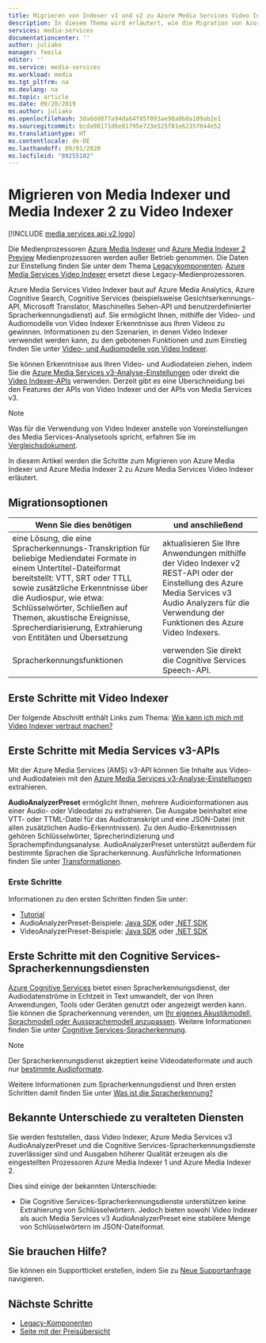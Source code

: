 ```yaml
---
title: Migrieren von Indexer v1 und v2 zu Azure Media Services Video Indexer | Microsoft-Dokumentation
description: In diesem Thema wird erläutert, wie die Migration von Azure Media Indexer v1 und v2 zu Azure Media Services Video Indexer erfolgt.
services: media-services
documentationcenter: ''
author: juliako
manager: femila
editor: ''
ms.service: media-services
ms.workload: media
ms.tgt_pltfrm: na
ms.devlang: na
ms.topic: article
ms.date: 09/20/2019
ms.author: juliako
ms.openlocfilehash: 3da6dd877a94da64f85f093ae98a0b8a109ab2e1
ms.sourcegitcommit: bcda98171d6e81795e723e525f81e6235f044e52
ms.translationtype: HT
ms.contentlocale: de-DE
ms.lasthandoff: 09/01/2020
ms.locfileid: "89255102"
---
```

# <a name="migrate-from-media-indexer-and-media-indexer-2-to-video-indexer"></a>Migrieren von Media Indexer und Media Indexer 2 zu Video Indexer

[!INCLUDE [media services api v2 logo](./includes/v2-hr.md)]

Die Medienprozessoren [Azure Media Indexer](media-services-index-content.md) und [Azure Media Indexer 2 Preview](media-services-process-content-with-indexer2.md) Medienprozessoren werden außer Betrieb genommen. Die Daten zur Einstellung finden Sie unter dem Thema [Legacykomponenten](legacy-components.md). [Azure Media Services Video Indexer](../video-indexer/index.yml) ersetzt diese Legacy-Medienprozessoren.

Azure Media Services Video Indexer baut auf Azure Media Analytics, Azure Cognitive Search, Cognitive Services (beispielsweise Gesichtserkennungs-API, Microsoft Translator, Maschinelles Sehen-API und benutzerdefinierter Spracherkennungsdienst) auf. Sie ermöglicht Ihnen, mithilfe der Video- und Audiomodelle von Video Indexer Erkenntnisse aus Ihren Videos zu gewinnen. Informationen zu den Szenarien, in denen Video Indexer verwendet werden kann, zu den gebotenen Funktionen und zum Einstieg finden Sie unter [Video- und Audiomodelle von Video Indexer](../video-indexer/video-indexer-overview.md). 

Sie können Erkenntnisse aus Ihren Video- und Audiodateien ziehen, indem Sie die [Azure Media Services v3-Analyse-Einstellungen](../latest/analyzing-video-audio-files-concept.md) oder direkt die [Video Indexer-APIs](https://api-portal.videoindexer.ai/) verwenden. Derzeit gibt es eine Überschneidung bei den Features der APIs von Video Indexer und der APIs von Media Services v3.

> [!NOTE]
> Was für die Verwendung von Video Indexer anstelle von Voreinstellungen des Media Services-Analysetools spricht, erfahren Sie im [Vergleichsdokument](../video-indexer/compare-video-indexer-with-media-services-presets.md). 

In diesem Artikel werden die Schritte zum Migrieren von Azure Media Indexer und Azure Media Indexer 2 zu Azure Media Services Video Indexer erläutert.  

## <a name="migration-options"></a>Migrationsoptionen 

|Wenn Sie dies benötigen  |und anschließend |
|---|---|
|eine Lösung, die eine Spracherkennungs-Transkription für beliebige Mediendatei Formate in einem Untertitel-Dateiformat bereitstellt: VTT, SRT oder TTLL<br/>sowie zusätzliche Erkenntnisse über die Audiospur, wie etwa: Schlüsselwörter, Schließen auf Themen, akustische Ereignisse, Sprecherdiarisierung, Extrahierung von Entitäten und Übersetzung| aktualisieren Sie Ihre Anwendungen mithilfe der Video Indexer v2 REST-API oder der Einstellung des Azure Media Services v3 Audio Analyzers für die Verwendung der Funktionen des Azure Video Indexers.|
|Spracherkennungsfunktionen| verwenden Sie direkt die Cognitive Services Speech-API.|  

## <a name="getting-started-with-video-indexer"></a>Erste Schritte mit Video Indexer

Der folgende Abschnitt enthält Links zum Thema: [Wie kann ich mich mit Video Indexer vertraut machen?](../video-indexer/video-indexer-overview.md#how-can-i-get-started-with-video-indexer) 

## <a name="getting-started-with-media-services-v3-apis"></a>Erste Schritte mit Media Services v3-APIs

Mit der Azure Media Services (AMS) v3-API können Sie Inhalte aus Video- und Audiodateien mit den [Azure Media Services v3-Analyse-Einstellungen](../latest/analyzing-video-audio-files-concept.md) extrahieren. 

**AudioAnalyzerPreset** ermöglicht Ihnen, mehrere Audioinformationen aus einer Audio- oder Videodatei zu extrahieren. Die Ausgabe beinhaltet eine VTT- oder TTML-Datei für das Audiotranskript und eine JSON-Datei (mit allen zusätzlichen Audio-Erkenntnissen). Zu den Audio-Erkenntnissen gehören Schlüsselwörter, Sprecherindizierung und Sprachempfindungsanalyse. AudioAnalyzerPreset unterstützt außerdem für bestimmte Sprachen die Spracherkennung. Ausführliche Informationen finden Sie unter [Transformationen](/rest/api/media/transforms/createorupdate#audioanalyzerpreset).

### <a name="get-started"></a>Erste Schritte

Informationen zu den ersten Schritten finden Sie unter:

* [Tutorial](../latest/analyze-videos-tutorial-with-api.md)
* AudioAnalyzerPreset-Beispiele: [Java SDK](https://github.com/Azure-Samples/media-services-v3-java/tree/master/AudioAnalytics/AudioAnalyzer) oder [.NET SDK](https://github.com/Azure-Samples/media-services-v3-dotnet/tree/master/AudioAnalytics/AudioAnalyzer)
* VideoAnalyzerPreset-Beispiele: [Java SDK](https://github.com/Azure-Samples/media-services-v3-java/tree/master/VideoAnalytics/VideoAnalyzer) oder [.NET SDK](https://github.com/Azure-Samples/media-services-v3-dotnet/tree/master/VideoAnalytics/VideoAnalyzer)

## <a name="getting-started-with-cognitive-services-speech-services"></a>Erste Schritte mit den Cognitive Services-Spracherkennungsdiensten

[Azure Cognitive Services](../../cognitive-services/index.yml) bietet einen Spracherkennungsdienst, der Audiodatenströme in Echtzeit in Text umwandelt, der von Ihren Anwendungen, Tools oder Geräten genutzt oder angezeigt werden kann. Sie können die Spracherkennung verenden, um [Ihr eigenes Akustikmodell, Sprachmodell oder Aussprachemodell anzupassen](../../cognitive-services/speech-service/how-to-custom-speech-train-model.md). Weitere Informationen finden Sie unter [Cognitive Services-Spracherkennung](../../cognitive-services/speech-service/speech-to-text.md). 

> [!NOTE] 
> Der Spracherkennungsdienst akzeptiert keine Videodateiformate und auch nur [bestimmte Audioformate](../../cognitive-services/speech-service/rest-speech-to-text.md#audio-formats). 

Weitere Informationen zum Spracherkennungsdienst und Ihren ersten Schritten damit finden Sie unter [Was ist die Spracherkennung?](../../cognitive-services/speech-service/speech-to-text.md)

## <a name="known-differences-from-deprecated-services"></a>Bekannte Unterschiede zu veralteten Diensten 

Sie werden feststellen, dass Video Indexer, Azure Media Services v3 AudioAnalyzerPreset und die Cognitive Services-Spracherkennungsdienste zuverlässiger sind und Ausgaben höherer Qualität erzeugen als die eingestellten Prozessoren Azure Media Indexer 1 und Azure Media Indexer 2.  

Dies sind einige der bekannten Unterschiede: 

* Die Cognitive Services-Spracherkennungsdienste unterstützen keine Extrahierung von Schlüsselwörtern. Jedoch bieten sowohl Video Indexer als auch Media Services v3 AudioAnalyzerPreset eine stabilere Menge von Schlüsselwörtern im JSON-Dateiformat. 

## <a name="need-help"></a>Sie brauchen Hilfe?

Sie können ein Supportticket erstellen, indem Sie zu [Neue Supportanfrage ](https://portal.azure.com/#blade/Microsoft_Azure_Support/HelpAndSupportBlade/newsupportrequest) navigieren.

## <a name="next-steps"></a>Nächste Schritte

* [Legacy-Komponenten](legacy-components.md)
* [Seite mit der Preisübersicht](https://azure.microsoft.com/pricing/details/media-services/#encoding)
